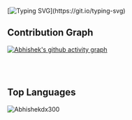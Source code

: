 

  [![Typing SVG](https://readme-typing-svg.demolab.com/?lines=Hey+there!+I'm+Abhishek.;A+20-year-old+programmer.)](https://git.io/typing-svg)

<!---
## Skills:

  <a href="https://skillicons.dev">
    <img src="https://skillicons.dev/icons?i=js,ts,cpp,java,go,react,vite,tailwind,nodejs,express,mongodb,postgres,vscode,idea,postman" />
  </a>

<br>
<br>

## My Badge Board

[![Abhishekdx300's BadgeBoard](https://holopin.me/abhishekdx300)](https://holopin.io/@abhishekdx300)


<br />
<br />

--->

## Contribution Graph
[![Abhishek's github activity graph](https://github-readme-activity-graph.vercel.app/graph?username=Abhishekdx300&theme=tokyo-night)](https://github.com/ashutosh00710/github-readme-activity-graph)

<br />
<br />
<!---
<h2>Github Stats</h2
<p align="center" style="width:100% display:flex flex-direction:column align-items:center justify-content:center">
  
[![GitHub Streak](https://github-readme-streak-stats.herokuapp.com/?user=abhishekdx300&theme=dark)](https://git.io/streak-stats)
 
<img align="center" src="https://github-readme-stats.vercel.app/api?username=Abhishekdx300&show_icons=true&locale=en&theme=tokyonight" alt="Abhishekdx300" />
</p>

<br />
<br />
--->

## Top Languages
<p><img align="left" src="https://github-readme-stats.max-programming.vercel.app/api/top-langs/?username=Abhishekdx300&layout=compact&hide=html&theme=react" alt="Abhishekdx300" /></p> 
